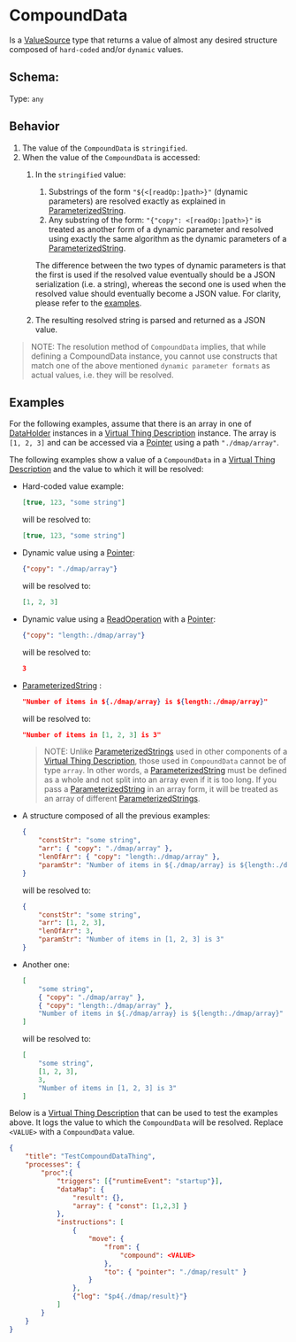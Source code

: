 # CompoundData
Is a [ValueSource] type that returns a value of almost any desired structure composed of `hard-coded` and/or `dynamic` values.

## Schema:
Type: `any`

## Behavior

1. The value of the `CompoundData` is `stringified`.
2. When the value of the `CompoundData` is accessed:
    1. In the `stringified` value:
        1. Substrings of the form `"${<[readOp:]path>}"` (dynamic parameters) are resolved exactly as explained in [ParameterizedString].
        2. Any substring of the form: `"{"copy": <[readOp:]path>}"` is treated as another form of a dynamic parameter and resolved using exactly the same algorithm as the dynamic parameters of a [ParameterizedString].
        
        The difference between the two types of dynamic parameters is that the first is used if the resolved value eventually should be a JSON serialization (i.e. a string), whereas the second one is used when the resolved value should eventually become a JSON value. For clarity, please refer to the [examples](#examples).
    2. The resulting resolved string is parsed and returned as a JSON value.

> NOTE: The resolution method of `CompoundData` implies, that while defining a CompoundData instance, you cannot use constructs that match one of the above mentioned `dynamic parameter formats` as actual values, i.e. they will be resolved.

## Examples

For the following examples, assume that there is an array in one of [DataHolder] instances in a [Virtual Thing Description][vtd] instance. The array is `[1, 2, 3]` and can be accessed via a [Pointer] using a path `"./dmap/array"`.

The following examples show a value of a `CompoundData` in a [Virtual Thing Description][vtd] and the value to which it will be resolved:
    
- Hard-coded value example:

    ```JSON    
    [true, 123, "some string"]
    ```

    will be resolved to:

    ```JSON
    [true, 123, "some string"]
    ```

- Dynamic value using a [Pointer]:

    ```JSON
    {"copy": "./dmap/array"}
    ```

    will be resolved to:

    ```JSON
    [1, 2, 3]    
    ```
    
- Dynamic value using a [ReadOperation] with a [Pointer]:

    ```JSON
    {"copy": "length:./dmap/array"}
    ```

    will be resolved to:

    ```JSON
    3
    ```

- [ParameterizedString] :

    ```JSON    
    "Number of items in ${./dmap/array} is ${length:./dmap/array}"
    ```

    will be resolved to:

    ```JSON
    "Number of items in [1, 2, 3] is 3"
    ```
    > NOTE: Unlike [ParameterizedStrings][ParameterizedString] used in other components of a [Virtual Thing Description][vtd], those used in `CompoundData` cannot be of type `array`. In other words, a [ParameterizedString] must be defined as a whole and not split into an array even if it is too long. If you pass a [ParameterizedString] in an array form, it will be treated as an array of different [ParameterizedStrings][ParameterizedString].

- A structure composed of all the previous examples:
    ```JSON
    {        
        "constStr": "some string",        
        "arr": { "copy": "./dmap/array" },        
        "lenOfArr": { "copy": "length:./dmap/array" },
        "paramStr": "Number of items in ${./dmap/array} is ${length:./dmap/array}"
    }    
    ```

    will be resolved to:

    ```JSON
    {
        "constStr": "some string",        
        "arr": [1, 2, 3],        
        "lenOfArr": 3,        
        "paramStr": "Number of items in [1, 2, 3] is 3"
    }    
    ```
- Another one:
    ```JSON
    [
        "some string",        
        { "copy": "./dmap/array" },        
        { "copy": "length:./dmap/array" },
        "Number of items in ${./dmap/array} is ${length:./dmap/array}"
    ] 
    ```

    will be resolved to:

    ```JSON
    [
        "some string",        
        [1, 2, 3],        
        3,        
        "Number of items in [1, 2, 3] is 3"
    ]    
    ```

Below is a [Virtual Thing Description][vtd] that can be used to test the examples above. It logs the value to which the `CompoundData` will be resolved. Replace `<VALUE>` with a `CompoundData` value.

```JSON
{
    "title": "TestCompoundDataThing",
    "processes": {
        "proc":{
            "triggers": [{"runtimeEvent": "startup"}],
            "dataMap": {
                "result": {},
                "array": { "const": [1,2,3] }
            },
            "instructions": [
                {
                    "move": {
                        "from": {
                            "compound": <VALUE> 
                        },
                        "to": { "pointer": "./dmap/result" }
                    }
                },
                {"log": "$p4{./dmap/result}"}
            ]
        }
    }
}
```


[DataHolder]: ../main_components/DataHolder.md
[ReadOperation]: Enums.md#ReadOperation
[Pointer]: Pointer.md
[ParameterizedString]: ParameterizedString.md
[paramStrParamResol]: ParameterizedString.md#Parameter-resolution
[paramStrReadOp]: ParameterizedString.md#Read-operation
[ValueSource]: ValueSource.md
[vtd]: ../Definitions.md#Virtual-Thing-Description